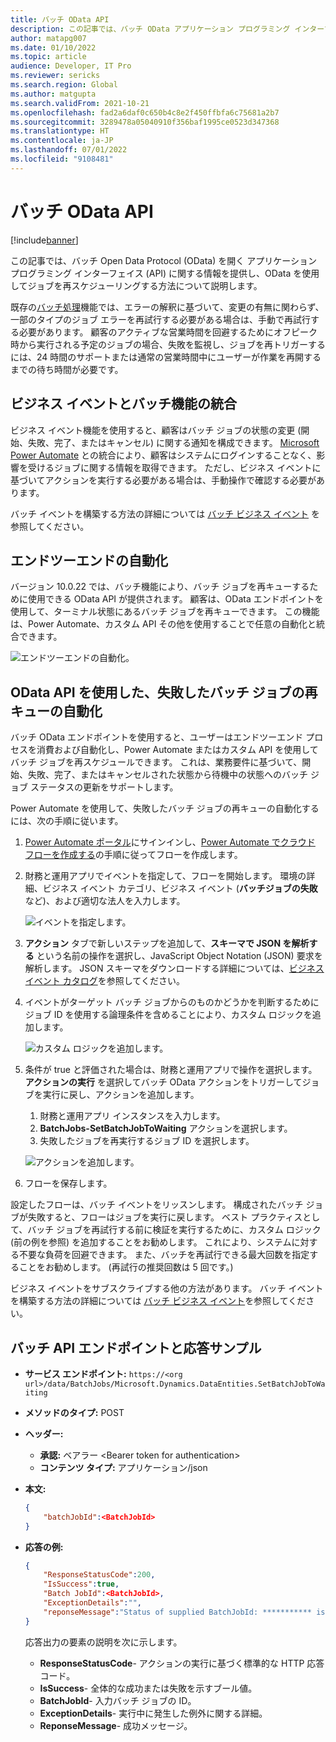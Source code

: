 ```yaml
---
title: バッチ OData API
description: この記事では、バッチ OData アプリケーション プログラミング インターフェイス (API) に関する情報を提供し、Open Data Protocol (OData) を使用してジョブを再スケジューリングする方法について説明します。
author: matapg007
ms.date: 01/10/2022
ms.topic: article
audience: Developer, IT Pro
ms.reviewer: sericks
ms.search.region: Global
ms.author: matgupta
ms.search.validFrom: 2021-10-21
ms.openlocfilehash: fad2a6daf0c650b4c8e2f450ffbfa6c75681a2b7
ms.sourcegitcommit: 3289478a05040910f356baf1995ce0523d347368
ms.translationtype: HT
ms.contentlocale: ja-JP
ms.lasthandoff: 07/01/2022
ms.locfileid: "9108481"
---
```

# <a name="batch-odata-api"></a>バッチ OData API

[!include[banner](../includes/banner.md)]

この記事では、バッチ Open Data Protocol (OData) を開く アプリケーション プログラミング インターフェイス (API) に関する情報を提供し、OData を使用してジョブを再スケジューリングする方法について説明します。

既存の[バッチ処理](batch-processing-overview.md)機能では、エラーの解釈に基づいて、変更の有無に関わらず、一部のタイプのジョブ エラーを再試行する必要がある場合は、手動で再試行する必要があります。 顧客のアクティブな営業時間を回避するためにオフピーク時から実行される予定のジョブの場合、失敗を監視し、ジョブを再トリガーするには、24 時間のサポートまたは通常の営業時間中にユーザーが作業を再開するまでの待ち時間が必要です。

## <a name="integration-of-business-events-with-batch-functionality"></a>ビジネス イベントとバッチ機能の統合

ビジネス イベント機能を使用すると、顧客はバッチ ジョブの状態の変更 (開始、失敗、完了、またはキャンセル) に関する通知を構成できます。 [Microsoft Power Automate](../business-events/business-events-flow.md) との統合により、顧客はシステムにログインすることなく、影響を受けるジョブに関する情報を取得できます。 ただし、ビジネス イベントに基づいてアクションを実行する必要がある場合は、手動操作で確認する必要があります。

バッチ イベントを構築する方法の詳細については [バッチ ビジネス イベント](../business-events/system-business-events.md) を参照してください。

## <a name="end-to-end-automation"></a>エンドツーエンドの自動化

バージョン 10.0.22 では、バッチ機能により、バッチ ジョブを再キューするために使用できる OData API が提供されます。 顧客は、OData エンドポイントを使用して、ターミナル状態にあるバッチ ジョブを再キューできます。 この機能は、Power Automate、カスタム API その他を使用することで任意の自動化と統合できます。

![エンドツーエンドの自動化。](./media/end-to-end-automation.png)


## <a name="automate-requeuing-of-failed-batch-jobs-by-using-the-odata-api"></a>OData API を使用した、失敗したバッチ ジョブの再キューの自動化

バッチ OData エンドポイントを使用すると、ユーザーはエンドツーエンド プロセスを消費および自動化し、Power Automate またはカスタム API を使用してバッチ ジョブを再スケジュールできます。 これは、業務要件に基づいて、開始、失敗、完了、またはキャンセルされた状態から待機中の状態へのバッチ ジョブ ステータスの更新をサポートします。

Power Automate を使用して、失敗したバッチ ジョブの再キューの自動化するには、次の手順に従います。

1. [Power Automate ポータル](https://flow.microsoft.com)にサインインし、[Power Automate でクラウド フローを作成する](/power-automate/get-started-logic-flow)の手順に従ってフローを作成します。
2. 財務と運用アプリでイベントを指定して、フローを開始します。 環境の詳細、ビジネス イベント カテゴリ、ビジネス イベント (**バッチジョブの失敗** など)、および適切な法人を入力します。

    ![イベントを指定します。](./media/business-event-occurs.png)

3. **アクション** タブで新しいステップを追加して、**スキーマで JSON を解析する** という名前の操作を選択し、JavaScript Object Notation (JSON) 要求を解析します。 JSON スキーマをダウンロードする詳細については、[ビジネス イベント カタログ](../business-events/home-page.md#business-event-catalog)を参照してください。
4. イベントがターゲット バッチ ジョブからのものかどうかを判断するためにジョブ ID を使用する論理条件を含めることにより、カスタム ロジックを追加します。

    ![カスタム ロジックを追加します。](./media/condition.png)

5. 条件が true と評価された場合は、財務と運用アプリで操作を選択します。**アクションの実行** を選択してバッチ OData アクションをトリガーしてジョブを実行に戻し、アクションを追加します。

    1. 財務と運用アプリ インスタンスを入力します。
    2. **BatchJobs-SetBatchJobToWaiting** アクションを選択します。
    3. 失敗したジョブを再実行するジョブ ID を選択します。

    ![アクションを追加します。](./media/execute-odata-api.png)


6. フローを保存します。

設定したフローは、バッチ イベントをリッスンします。 構成されたバッチ ジョブが失敗すると、フローはジョブを実行に戻します。 ベスト プラクティスとして、バッチ ジョブを再試行する前に検証を実行するために、カスタム ロジック (前の例を参照) を追加することをお勧めします。 これにより、システムに対する不要な負荷を回避できます。 また、バッチを再試行できる最大回数を指定することをお勧めします。 (再試行の推奨回数は 5 回です。)

ビジネス イベントをサブスクライブする他の方法があります。 バッチ イベントを構築する方法の詳細については [バッチ ビジネス イベント](../business-events/system-business-events.md)を参照してください。

## <a name="batch-api-endpoint-and-sample-response"></a>バッチ API エンドポイントと応答サンプル

- **サービス エンドポイント:** `https://<org url>/data/BatchJobs/Microsoft.Dynamics.DataEntities.SetBatchJobToWaiting`
- **メソッドのタイプ:** POST
- **ヘッダー:**

    - **承認:** ベアラー \<Bearer token for authentication\>
    - **コンテンツ タイプ:** アプリケーション/json

- **本文:**

    ```json
    {
        "batchJobId":<BatchJobId>
    }
    ```

- **応答の例:**

    ```json
    {
        "ResponseStatusCode":200,
        "IsSuccess":true,
        "Batch JobId":<BatchJobId>,
        "ExceptionDetails":"",
        "reponseMessage":"Status of supplied BatchJobId: *********** is Successfully updated to waiting state"
    }
    ```

    応答出力の要素の説明を次に示します。

    - **ResponseStatusCode**- アクションの実行に基づく標準的な HTTP 応答コード。
    - **IsSuccess**- 全体的な成功または失敗を示すブール値。
    - **BatchJobId**- 入力バッチ ジョブの ID。
    - **ExceptionDetails**- 実行中に発生した例外に関する詳細。
    - **ReponseMessage**- 成功メッセージ。


